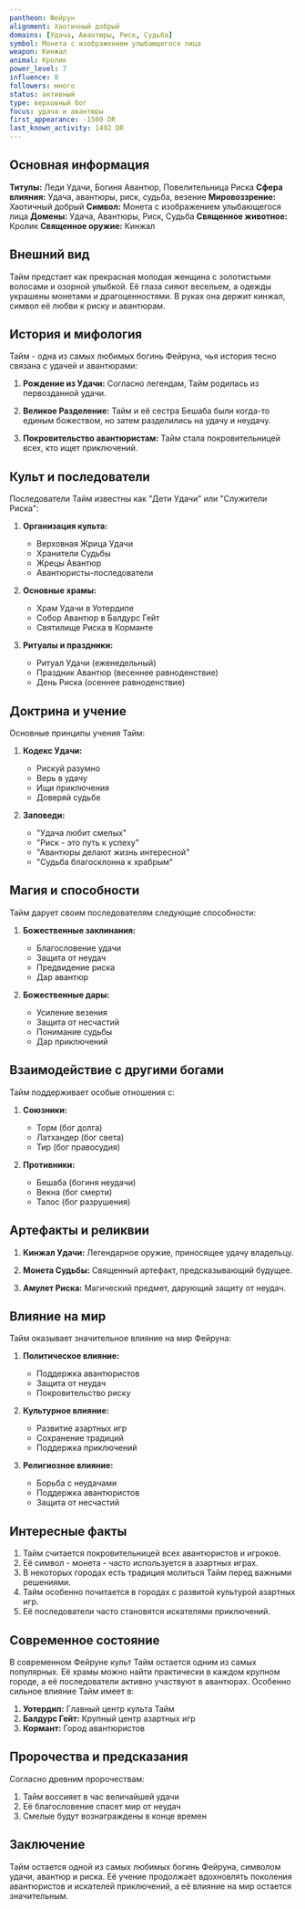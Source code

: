```yaml
---
pantheon: Фейрун
alignment: Хаотичный добрый
domains: [Удача, Авантюры, Риск, Судьба]
symbol: Монета с изображением улыбающегося лица
weapon: Кинжал
animal: Кролик
power_level: 7
influence: 8
followers: много
status: активный
type: верховный бог
focus: удача и авантюры
first_appearance: -1500 DR
last_known_activity: 1492 DR
---
```


## Основная информация

**Титулы:** Леди Удачи, Богиня Авантюр, Повелительница Риска
**Сфера влияния:** Удача, авантюры, риск, судьба, везение
**Мировоззрение:** Хаотичный добрый
**Символ:** Монета с изображением улыбающегося лица
**Домены:** Удача, Авантюры, Риск, Судьба
**Священное животное:** Кролик
**Священное оружие:** Кинжал

## Внешний вид

Тайм предстает как прекрасная молодая женщина с золотистыми волосами и озорной улыбкой. Её глаза сияют весельем, а одежды украшены монетами и драгоценностями. В руках она держит кинжал, символ её любви к риску и авантюрам.

## История и мифология

Тайм - одна из самых любимых богинь Фейруна, чья история тесно связана с удачей и авантюрами:

1. **Рождение из Удачи:** Согласно легендам, Тайм родилась из первозданной удачи.

2. **Великое Разделение:** Тайм и её сестра Бешаба были когда-то единым божеством, но затем разделились на удачу и неудачу.

3. **Покровительство авантюристам:** Тайм стала покровительницей всех, кто ищет приключений.

## Культ и последователи

Последователи Тайм известны как "Дети Удачи" или "Служители Риска":

1. **Организация культа:**

   - Верховная Жрица Удачи
   - Хранители Судьбы
   - Жрецы Авантюр
   - Авантюристы-последователи

2. **Основные храмы:**

   - Храм Удачи в Уотердипе
   - Собор Авантюр в Балдурс Гейт
   - Святилище Риска в Корманте

3. **Ритуалы и праздники:**
   - Ритуал Удачи (еженедельный)
   - Праздник Авантюр (весеннее равноденствие)
   - День Риска (осеннее равноденствие)

## Доктрина и учение

Основные принципы учения Тайм:

1. **Кодекс Удачи:**

   - Рискуй разумно
   - Верь в удачу
   - Ищи приключения
   - Доверяй судьбе

2. **Заповеди:**
   - "Удача любит смелых"
   - "Риск - это путь к успеху"
   - "Авантюры делают жизнь интересной"
   - "Судьба благосклонна к храбрым"

## Магия и способности

Тайм дарует своим последователям следующие способности:

1. **Божественные заклинания:**

   - Благословение удачи
   - Защита от неудач
   - Предвидение риска
   - Дар авантюр

2. **Божественные дары:**
   - Усиление везения
   - Защита от несчастий
   - Понимание судьбы
   - Дар приключений

## Взаимодействие с другими богами

Тайм поддерживает особые отношения с:

1. **Союзники:**

   - Торм (бог долга)
   - Латхандер (бог света)
   - Тир (бог правосудия)

2. **Противники:**
   - Бешаба (богиня неудачи)
   - Векна (бог смерти)
   - Талос (бог разрушения)

## Артефакты и реликвии

1. **Кинжал Удачи:** Легендарное оружие, приносящее удачу владельцу.

2. **Монета Судьбы:** Священный артефакт, предсказывающий будущее.

3. **Амулет Риска:** Магический предмет, дарующий защиту от неудач.

## Влияние на мир

Тайм оказывает значительное влияние на мир Фейруна:

1. **Политическое влияние:**

   - Поддержка авантюристов
   - Защита от неудач
   - Покровительство риску

2. **Культурное влияние:**

   - Развитие азартных игр
   - Сохранение традиций
   - Поддержка приключений

3. **Религиозное влияние:**
   - Борьба с неудачами
   - Поддержка авантюристов
   - Защита от несчастий

## Интересные факты

1. Тайм считается покровительницей всех авантюристов и игроков.
2. Её символ - монета - часто используется в азартных играх.
3. В некоторых городах есть традиция молиться Тайм перед важными решениями.
4. Тайм особенно почитается в городах с развитой культурой азартных игр.
5. Её последователи часто становятся искателями приключений.

## Современное состояние

В современном Фейруне культ Тайм остается одним из самых популярных. Её храмы можно найти практически в каждом крупном городе, а её последователи активно участвуют в авантюрах. Особенно сильное влияние Тайм имеет в:

1. **Уотердип:** Главный центр культа Тайм
2. **Балдурс Гейт:** Крупный центр азартных игр
3. **Кормант:** Город авантюристов

## Пророчества и предсказания

Согласно древним пророчествам:

1. Тайм воссияет в час величайшей удачи
2. Её благословение спасет мир от неудач
3. Смелые будут вознаграждены в конце времен

## Заключение

Тайм остается одной из самых любимых богинь Фейруна, символом удачи, авантюр и риска. Её учение продолжает вдохновлять поколения авантюристов и искателей приключений, а её влияние на мир остается значительным.

